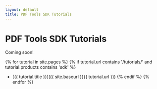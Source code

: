 ```yaml
---
layout: default
title: PDF Tools SDK Tutorials
---
```


# PDF Tools SDK Tutorials

Coming soon!

{% for tutorial in site.pages %}
    {% if tutorial.url contains '/tutorials/' and tutorial.products contains 'sdk' %}
* [{{ tutorial.title }}]({{ site.baseurl }}{{ tutorial.url }})
    {% endif %}
{% endfor %}
